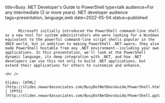 title=Busy .NET Developer's Guide to PowerShell
type=talk
audience=For any intermediate (2 or more years) .NET developer audience
tags=presentation, language,web
date=2022-05-04
status=published
~~~~~~

      Microsoft initially introduced the PowerShell command-line shell as a new tool for system administrators who were looking for a Windows equivalent to the powerful command-line script shells popular in the UNIX world, but in addition to making PowerShell .NET-aware, they also made PowerShell hostable from any .NET environment--including your own applications. In this presentation, we'll look at the PowerShell dynamic language, its deep integration with .NET, and how .NET developers can use this not only to build .NET applications, but extend their applications for others to customize and enhance.
    
<hr />

Slides: [HTML](http://slides.newardassociates.com/BusyDotNetDevsGuide/PowerShell.html) | [PPTX](http://slides.newardassociates.com/BusyDotNetDevsGuide/PowerShell.pptx)
